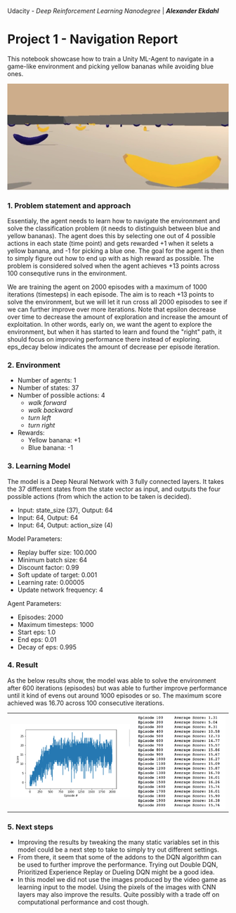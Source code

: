 Udacity - *Deep Reinforcement Learning Nanodegree* | ***Alexander Ekdahl***


# Project 1 - Navigation Report

This notebook showcase how to train a Unity ML-Agent to navigate in a game-like environment and picking yellow bananas while avoiding blue ones. 


![Unity Environment](https://github.com/aekdahl/DRL-Udacity-Nanodegree/blob/master/1.%20Project%201%20-%20Navigation/img1.png "Unity Environment")

### 1. Problem statement and approach
Essentialy, the agent needs to learn how to navigate the environment and solve the classification problem (it needs to distinguish between blue and yellow bananas). The agent does this by selecting one out of 4 possible actions in each state (time point) and gets rewarded +1 when it selets a yellow banana, and -1 for picking a blue one. The goal for the agent is then to simply figure out how to end up with as high reward as possible. The problem is considered solved when the agent achieves +13 points across 100 consequtive runs in the environment.

We are training the agent on 2000 episodes with a maximum of 1000 iterations (timesteps) in each episode. The aim is to reach +13 points to solve the environment, but we will let it run cross all 2000 episodes to see if we can further improve over more iterations. Note that epsilon decrease over time to decrease the amount of exploration and increase the amount of exploitation. In other words, early on, we want the agent to explore the environment, but when it has started to learn and found the "right" path, it should focus on improving performance there instead of exploring. eps_decay below indicates the amount of decrease per episode iteration.

### 2. Environment
- Number of agents: 1
- Number of states: 37
- Number of possible actions: 4 
    - *walk forward*
    - *walk backward*
    - *turn left*
    - *turn right*
- Rewards: 
    - Yellow banana: +1 
    - Blue banana: -1

### 3. Learning Model
The model is a Deep Neural Network with 3 fully connected layers. It takes the 37 different states from the state vector as input, and outputs the four possible actions (from which the action to be taken is decided). 
- Input: state_size (37), Output: 64
- Input: 64, Output: 64
- Input: 64, Output: action_size (4)

Model Parameters:
- Replay buffer size: 100.000
- Minimum batch size: 64
- Discount factor: 0.99
- Soft update of target: 0.001
- Learning rate: 0.00005
- Update network frequency: 4

Agent Parameters:
- Episodes: 2000
- Maximum timesteps: 1000
- Start eps: 1.0
- End eps: 0.01
- Decay of eps: 0.995

### 4. Result
As the below results show, the model was able to solve the environment after 600 iterations (episodes) but was able to further improve performance until it kind of evens out around 1000 episodes or so. The maximum score achieved was 16.70 across 100 consecutive iterations.

|           |            |
| :-------------: |:-------------:|
| ![Results graph](https://github.com/aekdahl/DRL-Udacity-Nanodegree/blob/master/1.%20Project%201%20-%20Navigation/img2.png "Results graph")  | ![Results table](https://github.com/aekdahl/DRL-Udacity-Nanodegree/blob/master/1.%20Project%201%20-%20Navigation/img3.png "Results table") |

### 5. Next steps

- Improving the results by tweaking the many static variables set in this model could be a next step to take to simply try out different settings. 
- From there, it seem that some of the addons to the DQN algorithm can be used to further improve the performance. Trying out Double DQN, Prioritized Experience Replay or Dueling DQN might be a good idea.
- In this model we did not use the images produced by the video game as learning input to the model. Using the pixels of the images with CNN layers may also improve the results. Quite possibly with a trade off on computational performance and cost though.
